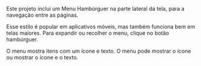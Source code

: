 ﻿Este projeto inclui um Menu Hambúrguer na parte lateral da tela, para a navegação entre as páginas.

Esse estilo é popular em aplicativos móveis, mas também funciona bem em telas maiores. Para expandir ou recolher o menu, clique no botão hambúrguer.

O menu mostra itens com um ícone e texto. O menu pode mostrar o ícone ou mostrar o ícone e o texto.